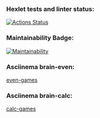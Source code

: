### Hexlet tests and linter status:

[![Actions Status](https://github.com/Max-climber/frontend-project-44/actions/workflows/hexlet-check.yml/badge.svg)](https://github.com/Max-climber/frontend-project-44/actions)

### Maintainability Badge:

[![Maintainability](https://api.codeclimate.com/v1/badges/d39ea6196564905f6436/maintainability)](https://codeclimate.com/github/Max-climber/frontend-project-44/maintainability)

### Asciinema brain-even:

[even-games](https://asciinema.org/a/aivzcsGUra5qde0JimPMeq5we)

### Asciinema brain-calc:

[calc-games](https://asciinema.org/a/vtRwS0hB2M0tj9UPqTb1F9Cne)
